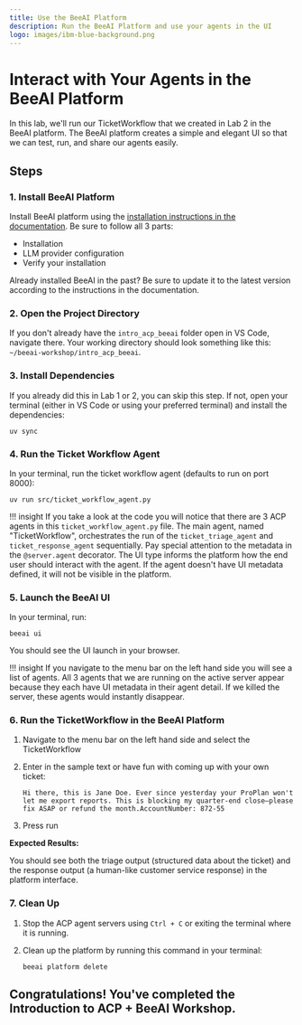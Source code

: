 ```yaml
---
title: Use the BeeAI Platform
description: Run the BeeAI Platform and use your agents in the UI
logo: images/ibm-blue-background.png
---
```


# Interact with Your Agents in the BeeAI Platform

In this lab, we'll run our TicketWorkflow that we created in Lab 2 in the BeeAI platform. The BeeAI platform creates a simple and elegant UI so that we can test, run, and share our agents easily.

## Steps

### 1. Install BeeAI Platform

Install BeeAI platform using the [installation instructions in the documentation](https://docs.beeai.dev/introduction/installation). Be sure to follow all 3 parts:

* Installation
* LLM provider configuration
* Verify your installation

Already installed BeeAI in the past? Be sure to update it to the latest version according to the instructions in the documentation.

### 2. Open the Project Directory

If you don't already have the `intro_acp_beeai` folder open in VS Code, navigate there. Your working directory should look something like this: `~/beeai-workshop/intro_acp_beeai`.

### 3. Install Dependencies

If you already did this in Lab 1 or 2, you can skip this step. If not, open your terminal (either in VS Code or using your preferred terminal) and install the dependencies:

```shell
uv sync
```

### 4. Run the Ticket Workflow Agent

In your terminal, run the ticket workflow agent (defaults to run on port 8000):

```shell
uv run src/ticket_workflow_agent.py
```

!!! insight
    If you take a look at the code you will notice that there are 3 ACP agents in this `ticket_workflow_agent.py` file. The main agent, named "TicketWorkflow", orchestrates the run of the `ticket_triage_agent` and `ticket_response_agent` sequentially. Pay special attention to the metadata in the `@server.agent` decorator. The UI type informs the platform how the end user should interact with the agent. If the agent doesn't have UI metadata defined, it will not be visible in the platform.

### 5. Launch the BeeAI UI

In your terminal, run:

```shell
beeai ui
```

You should see the UI launch in your browser.

!!! insight
    If you navigate to the menu bar on the left hand side you will see a list of agents. All 3 agents that we are running on the active server appear because they each have UI metadata in their agent detail. If we killed the server, these agents would instantly disappear.

### 6. Run the TicketWorkflow in the BeeAI Platform

1. Navigate to the menu bar on the left hand side and select the TicketWorkflow
2. Enter in the sample text or have fun with coming up with your own ticket:

    ```text
    Hi there, this is Jane Doe. Ever since yesterday your ProPlan won't let me export reports. This is blocking my quarter-end close—please fix ASAP or refund the month.AccountNumber: 872-55
    ```

3. Press run

**Expected Results:**

You should see both the triage output (structured data about the ticket) and the response output (a human-like customer service response) in the platform interface.

### 7. Clean Up

1. Stop the ACP agent servers using `Ctrl + C` or exiting the terminal where it is running.
2. Clean up the platform by running this command in your terminal:

    ```shell
    beeai platform delete
    ```

## Congratulations! You've completed the Introduction to ACP + BeeAI Workshop.